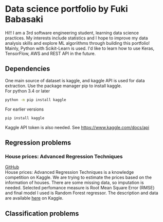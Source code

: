 # Data science portfolio by Fuki Babasaki
Hi!! I am a 3rd software engineering student, learning data science practices. My interests include statistics and I hope to improve my data analysis skills and explore ML algoriithms through building this portfolio! Mainly, Python with Scikit-Learn is used. I'd like to learn how to use Keras, TensorFlow, AWS and REST API in the future.

## Dependencies
One main source of dataset is kaggle, and kaggle API is used for data extraction. Use the package manager pip to install kaggle. \
For python 3.4 or later
```bash
python -m pip install kaggle
```
For earlier versions
```bash
pip install kaggle
```
Kaggle API token is also needed. See https://www.kaggle.com/docs/api
## Regression problems
### House prices: Advanced Regression Techniques
[GitHub](https://github.com/Fuki-UoA/Data-science-portfolio/blob/main/Notebooks/Supervised/House-price-prediction/House%20price%20prediction.ipynb) \
House prices: Advanced Regression Techniques is a knowledge competition on Kaggle. We are trying to estimate the prices based on the information of houses. There are some missing data, so imputation is needed. Selected perfomance measure is Root Mean Square Error (RMSE) and final model I used is Random Forest regressor. The description and data are available [here](https://www.kaggle.com/c/house-prices-advanced-regression-techniques) on Kaggle.
## Classification problems


